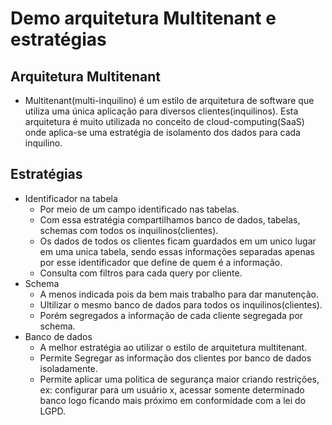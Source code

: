 # Demo arquitetura Multitenant e estratégias

## Arquitetura Multitenant
- Multitenant(multi-inquilino) é um estilo de arquitetura de software que utiliza uma única aplicação
  para diversos clientes(inquilinos). Esta arquitetura é muito utilizada no conceito de cloud-computing(SaaS)
  onde aplica-se uma estratégia de isolamento dos dados para cada inquilino.
## Estratégias
- Identificador na tabela
  * Por meio de um campo identificado nas tabelas.
  * Com essa estratégia compartilhamos banco de dados, tabelas, schemas com todos os inquilinos(clientes).
  * Os dados de todos os clientes ficam guardados em um unico lugar em uma unica tabela, sendo essas informações separadas apenas por esse identificador que define de quem é a informação.
  * Consulta com filtros para cada query por cliente.
- Schema
  * A menos indicada pois da bem mais trabalho para dar manutenção.
  * Ultilizar o mesmo banco de dados para todos os inquilinos(clientes).
  * Porém segregados a informação de cada cliente segregada por schema.
- Banco de dados
  * A melhor estratégia ao utilizar o estilo de arquitetura multitenant.
  * Permite Segregar as informação dos clientes por banco de dados isoladamente.
  * Permite aplicar uma politica de segurança maior criando restrições, ex: configurar para um usuário x, acessar somente determinado banco logo ficando mais próximo em conformidade com a lei do LGPD.

